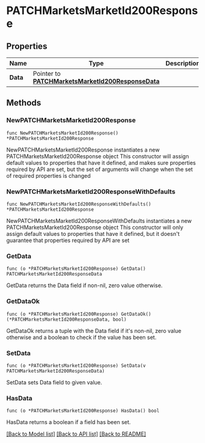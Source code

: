 # PATCHMarketsMarketId200Response

## Properties

Name | Type | Description | Notes
------------ | ------------- | ------------- | -------------
**Data** | Pointer to [**PATCHMarketsMarketId200ResponseData**](PATCHMarketsMarketId200ResponseData.md) |  | [optional] 

## Methods

### NewPATCHMarketsMarketId200Response

`func NewPATCHMarketsMarketId200Response() *PATCHMarketsMarketId200Response`

NewPATCHMarketsMarketId200Response instantiates a new PATCHMarketsMarketId200Response object
This constructor will assign default values to properties that have it defined,
and makes sure properties required by API are set, but the set of arguments
will change when the set of required properties is changed

### NewPATCHMarketsMarketId200ResponseWithDefaults

`func NewPATCHMarketsMarketId200ResponseWithDefaults() *PATCHMarketsMarketId200Response`

NewPATCHMarketsMarketId200ResponseWithDefaults instantiates a new PATCHMarketsMarketId200Response object
This constructor will only assign default values to properties that have it defined,
but it doesn't guarantee that properties required by API are set

### GetData

`func (o *PATCHMarketsMarketId200Response) GetData() PATCHMarketsMarketId200ResponseData`

GetData returns the Data field if non-nil, zero value otherwise.

### GetDataOk

`func (o *PATCHMarketsMarketId200Response) GetDataOk() (*PATCHMarketsMarketId200ResponseData, bool)`

GetDataOk returns a tuple with the Data field if it's non-nil, zero value otherwise
and a boolean to check if the value has been set.

### SetData

`func (o *PATCHMarketsMarketId200Response) SetData(v PATCHMarketsMarketId200ResponseData)`

SetData sets Data field to given value.

### HasData

`func (o *PATCHMarketsMarketId200Response) HasData() bool`

HasData returns a boolean if a field has been set.


[[Back to Model list]](../README.md#documentation-for-models) [[Back to API list]](../README.md#documentation-for-api-endpoints) [[Back to README]](../README.md)


